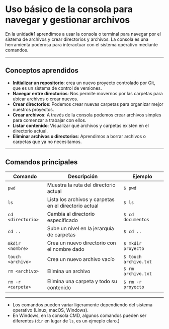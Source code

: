 # Uso básico de la consola para navegar y gestionar archivos

En la unidad#1 aprendimos a usar la consola o terminal para navegar por el sistema de archivos y crear directorios y archivos. La consola es una herramienta poderosa para interactuar con el sistema operativo mediante comandos.

---

## Conceptos aprendidos

- **Initializar un repositorio**: crea un nuevo proyecto controlado por Git, que es un sistema de control de versiones.
- **Navegar entre directorios**: Nos permite movernos por las carpetas para ubicar archivos o crear nuevos.
- **Crear directorios**: Podemos crear nuevas carpetas para organizar mejor nuestros proyectos.
- **Crear archivos**: A través de la consola podemos crear archivos simples para comenzar a trabajar con ellos.
- **Listar contenido**: Visualizar qué archivos y carpetas existen en el directorio actual.
- **Eliminar archivos o directorios**: Aprendimos a borrar archivos o carpetas que ya no necesitamos.

---

## Comandos principales

| Comando           | Descripción                                      | Ejemplo                        |
|-------------------|------------------------------------------------|-------------------------------|
| `pwd`             | Muestra la ruta del directorio actual           | `$ pwd`                       |
| `ls`              | Lista los archivos y carpetas en el directorio actual | `$ ls`                        |
| `cd <directorio>` | Cambia al directorio especificado                | `$ cd documentos`             |
| `cd ..`           | Sube un nivel en la jerarquía de carpetas        | `$ cd ..`                    |
| `mkdir <nombre>`  | Crea un nuevo directorio con el nombre dado      | `$ mkdir proyecto`            |
| `touch <archivo>` | Crea un nuevo archivo vacío                       | `$ touch archivo.txt`         |
| `rm <archivo>`    | Elimina un archivo                                | `$ rm archivo.txt`            |
| `rm -r <carpeta>` | Elimina una carpeta y todo su contenido           | `$ rm -r proyecto`            |

---


- Los comandos pueden variar ligeramente dependiendo del sistema operativo (Linux, macOS, Windows).
- En Windows, en la consola CMD, algunos comandos pueden ser diferentes (`dir` en lugar de `ls`, es un ejmeplo claro.)

